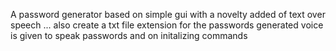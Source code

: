 A password generator based on simple gui with a novelty added of text over speech ...
also create a txt file extension for the passwords generated 
voice is given to speak passwords and on initalizing commands
